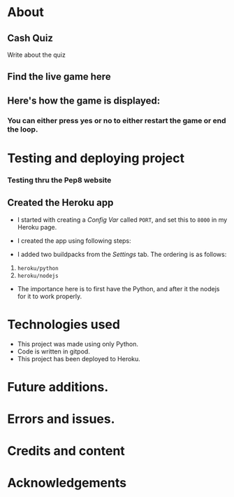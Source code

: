 # About

## Cash Quiz

Write about the quiz 


## Find the live game here


## Here's how the game is displayed:  



### You can either press yes or no to either restart the game or end the loop.  

# Testing and deploying project

### Testing thru the Pep8 website 


## Created the Heroku app

* I started with creating a _Config Var_ called `PORT`, and set this to `8000` in my Heroku page.  

* I created the app using following steps:  
* I added two buildpacks from the _Settings_ tab. The ordering is as follows:

1. `heroku/python`
2. `heroku/nodejs`

* The importance here is to first have the Python, and after it the nodejs for it to work properly.

# Technologies used

* This project was made using only Python.  
* Code is written in gitpod.  
* This project has been deployed to Heroku.  

# Future additions.   


# Errors and issues. 



# Credits and content
 

# Acknowledgements
 